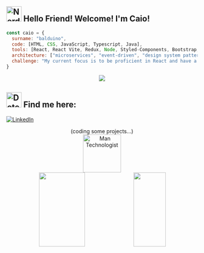 <img src="https://raw.githubusercontent.com/Tarikul-Islam-Anik/Animated-Fluent-Emojis/master/Emojis/Smilies/Nerd%20Face.png" alt="Nerd Face" width="40" height="40" /> Hello Friend! Welcome! I'm Caio!
---
```javascript
const caio = {
  surname: "balduino",
  code: [HTML, CSS, JavaScript, Typescript, Java],
  tools: [React, React Vite, Redux, Node, Styled-Components, Bootstrap, Tailwind, Figma],
  architecture: ["microservices", "event-driven", "design system pattern"],
  challenge: "My current focus is to be proficient in React and have a good knowledge of JavaScript/Typescript."
}
```
<div align='center'>
  <img src="https://skillicons.dev/icons?i=windows,html,css,js,nodejs,react,bootstrap,tailwind,vite,figma,ps,vscode,git,github,java&theme=dark" />
</div>
        
<img src="https://raw.githubusercontent.com/Tarikul-Islam-Anik/Animated-Fluent-Emojis/master/Emojis/People/Detective.png" alt="Detective" width="40" height="40" /> Find me here:
---
[![LinkedIn](https://img.shields.io/badge/LinkedIn-0077B5?style=for-the-badge&logo=linkedin&logoColor=white)](https://www.linkedin.com/in/caio-balduino/)

<div align='center'>
  (coding some projects...)</br>
  <img src="https://raw.githubusercontent.com/Tarikul-Islam-Anik/Animated-Fluent-Emojis/master/Emojis/People/Man%20Technologist.png" alt="Man Technologist" width="100" height="100" /></br>
    <div align="center">   
      <img width="49%" height="195px" src="https://github-readme-stats.vercel.app/api?username=Caiobaldudev&show_icons=true&count_private=true&title_color=ADFF2F&icon_color=ADFF2F&text_color=ADFF2F&bg_color=0d1117&border_color=ADFF2F" /> 
      <img width="41%" height="195px" src="https://github-readme-stats.vercel.app/api/top-langs/?username=Caiobaldudev&layout=compact&title_color=ADFF2F&text_color=ADFF2F&bg_color=0d1117&border_color=ADFF2F" /> 
    </div>
</div>
